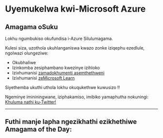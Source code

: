 ﻿# Uyemukelwa kwi-Microsoft Azure
## Amagama oSuku

Lokhu ngumbukiso okufundisa i-Azure Silulumagama.

Kulesi siza, uzothola ukuhlanganiswa kwazo zonke iziqephu ezedlule, ngolwazi olungeziwe:

- Okubhaliwe
- Izinkomba zesiphambano kwezinye izihloko
- Izixhumanisi [zamadokhumenti asemthethweni](http://gslb.ch/453)
- Izixhumanisi [zeMicrosoft Learn](http://gslb.ch/452)

Siyethemba ukuthi uthola lokhu okuqukethwe kuwusizo !!

Ngeminye imininingwane, iziphakamiso, imibiko yamaphutha nokuningi: [Khuluma nathi ku-Twitter!](https://twitter.com/AzWordsOfTheDay)

<hr />

## Futhi manje lapha ngezikhathi ezikhethiwe Amagama of the Day: